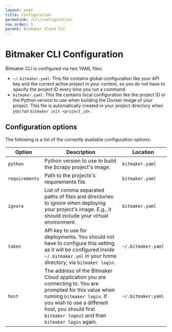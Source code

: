 ```yaml
---
layout: page
title: Configuration
permalink: /cli/configuration
nav_order: 3
parent: Bitmaker Cloud CLI
---
```


# Bitmaker CLI Configuration
Bitmaker CLI is configured via two YAML files:
- `~/.bitmaker.yaml`: This file contains global configuration like your API key
  and the current active project in your context, so you do not have to specify
  the project ID every time you run a command.
- `bitmaker.yaml`: This file contains local configuration like the project ID or
  the Python version to use when building the Docker image of your project. This
  file is automatically created in your project directory when you run `bitmaker init <project_id>`.

## Configuration options
The following is a list of the currently available configuration options:

|Option|Description|Location|
| ---- | --------- | ------ |
|`python`|Python version to use to build the Scrapy project's image.|`bitmaker.yaml`|
|`requirements`|Path to the projects's requirements file.|`bitmaker.yaml`|
|`ignore`|List of comma separated paths of files and directories to ignore when deploying your project's image. E.g., it should include your virtual environment.|`bitmaker.yaml`|
|`token`|API key to use for deployments. You should not have to configure this setting as it will be configured inside `~/.bitmaker.yml` in your home directory, via `bitmaker login`.|`~/.bitmaker.yaml`|
|`host`|The address of the Bitmaker Cloud application you are connecting to. You are prompted for this value when running `bitmaker login`. If you wish to use a different host, you should first `bitmaker logout` and then `bitmaker login` again.|`~/.bitmaker.yaml`|
